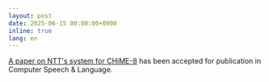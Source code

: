 ```yaml
---
layout: post
date: 2025-06-15 00:00:00+0900
inline: true
lang: en
---
```


<a href="https://authors.elsevier.com/c/1lGS339HpStau4">A paper on NTT's system for CHiME-8</a> has been accepted for publication in Computer Speech & Language.
